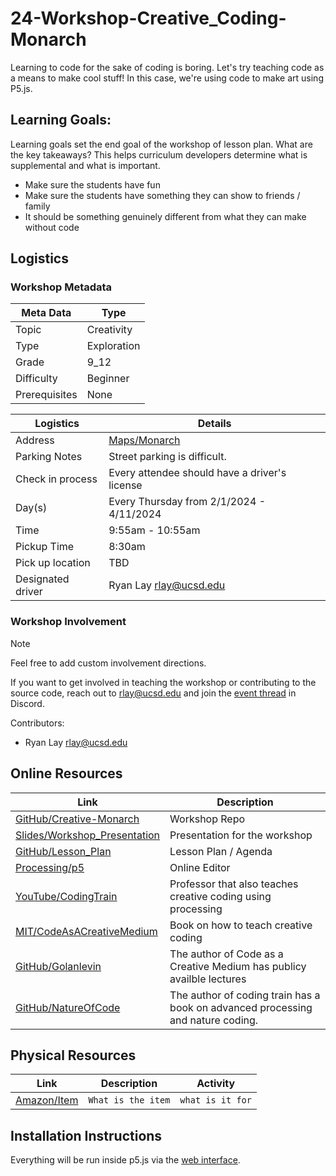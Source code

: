 # 24-Workshop-Creative_Coding-Monarch

Learning to code for the sake of coding is boring. Let's try teaching code
as a means to make cool stuff! In this case, we're using code to make art using P5.js.

## Learning Goals:

Learning goals set the end goal of the workshop of lesson plan. What are the key
takeaways? This helps curriculum developers determine what is supplemental and 
what is important.

- Make sure the students have fun
- Make sure the students have something they can show to friends / family
- It should be something genuinely different from what they can make without code

## Logistics

### Workshop Metadata

| Meta Data | Type |
| --- | --- |
| Topic | Creativity |
| Type | Exploration|
| Grade | 9_12 |
| Difficulty | Beginner |
| Prerequisites | None |


| Logistics | Details |
| --- | --- |
| Address | [Maps/Monarch](https://maps.app.goo.gl/6w3AFvz69QkG6S9U9) |
| Parking Notes | Street parking is difficult. |
| Check in process | Every attendee should have a driver's license |
| Day(s) | Every Thursday from 2/1/2024 - 4/11/2024 |
| Time | 9:55am - 10:55am |
| Pickup Time | 8:30am |
| Pick up location | TBD |
| Designated driver | Ryan Lay rlay@ucsd.edu |


### Workshop Involvement

> [!NOTE]
> Feel free to add custom involvement directions.

If you want to get involved in teaching the workshop or contributing to the 
source code, reach out to rlay@ucsd.edu and join the 
[event thread](https://discord.com/channels/799112419343335465/1201634413335806102) in Discord.

Contributors:
- Ryan Lay rlay@ucsd.edu

## Online Resources

| Link | Description |
| --- | --- |
| [GitHub/Creative-Monarch](https://github.com/CS-foreach/24-Workshop-Creative-Monarch) | Workshop Repo |
| [Slides/Workshop_Presentation]() | Presentation for the workshop |
| [GitHub/Lesson_Plan](./workshop.md) | Lesson Plan / Agenda |
| [Processing/p5](https://editor.p5js.org/) | Online Editor |
| [YouTube/CodingTrain](https://thecodingtrain.com/tracks/code-programming-with-p5-js) | Professor that also teaches creative coding using processing |
| [MIT/CodeAsACreativeMedium](https://github.com/CodeAsCreativeMedium/exercises) | Book on how to teach creative coding |
| [GitHub/Golanlevin](https://github.com/golanlevin/lectures/) | The author of Code as a Creative Medium has publicy availble lectures |
| [GitHub/NatureOfCode](https://github.com/nature-of-code/noc-book-2023) | The author of coding train has a book on advanced processing and nature coding. |

## Physical Resources

| Link | Description | Activity |
| --- | --- | --- |
| [Amazon/Item]() | `What is the item` | `what is it for` |


## Installation Instructions

Everything will be run inside p5.js via the [web interface](https://editor.p5js.org/).
